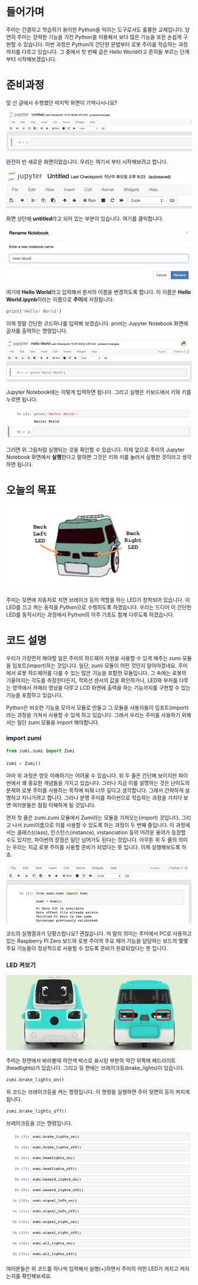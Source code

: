 # 들어가며

주미는 간결하고 학습하기 용이한 Python을 익히는 도구로서도 훌륭한 교재입니다. 당연히 주미는 강력한 기능을 가진 Python을 이용해서 보다 많은 기능을 또한 손쉽게 구현할 수 있습니다. 이번 과정은 Python의 간단한 문법부터 로봇 주미를 학습하는 과정까지를 다루고 있습니다. 그 중에서 첫 번째 글은 Hello World라고 흔히들 부르는 단계부터 시작해보겠습니다. 

# 준비과정

앞 선 글에서 수행했던 마지막 화면이 기억나시나요?

![Zumi에서 Python 시작해보기](./img/011.jpg)

완전히 빈 새로운 화면이었습니다. 우리는 여기서 부터 시작해보려고 합니다.

![Jupyter notebook에서 파일 제목 부분](./hello_world/002.jpg)

화면 상단에 **untitled**라고 되어 있는 부분이 있습니다. 여기를 클릭합니다.

![Jupyter notebook 이름 변경하기](./hello_world/003.jpg)

여기에 **Hello World**라고 입력해서 문서의 이름을 변경하도록 합니다. 이 이름은 **Hello World.ipynb**이라는 이름으로 **주미**에 저장됩니다.

```python
print('Hello! World')
```

이제 정말 간단한 코드하나를 입력해 보겠습니다. print는 Jupyter Notebook 화면에 글자를 출력하는 명령입니다.

![Hello World를 입력한 화면](./hello_world/004.jpg)

Jupyter Notebook에는 이렇게 입력하면 됩니다. 그리고 실행은 키보드에서 <SHIFT>키와 <ENTER>키를 누르면 됩니다.

![Hello World를 입력한 화면](./hello_world/005.jpg)

그러면 위 그림처럼 실행되는 것을 확인할 수 있습니다. 이제 앞으로 주미의 Jupyter Notebook 화면에서 **실행**한다고 말하면 그것은 <SHIFT>키와 <ENTER>키를 눌러서 실행한 것이라고 생각하면 됩니다.

# 오늘의 목표

![주미 뒷면의 브레이트 LED](./hello_world/001.jpg)

주미는 뒷면에 자동차로 치면 브레이크 등의 역할을 하는 LED가 장착되어 있습니다. 이 LED를 끄고 켜는 동작을 Python으로 수행하도록 하겠습니다. 우리는 드디어 이 간단한 LED를 동작시키는 과정에서 Python의 아주 기초도 함께 다루도록 하겠습니다.

# 코드 설명

우리가 가장먼저 해야할 일은 주미의 하드웨어 자원을 사용할 수 있게 해주는 zumi 모듈을 임포트(import)하는 것입니다. 일단, zumi 모듈이 어떤 것인지 알아야겠네요. 주미에서 로봇 하드웨어를 다룰 수 있는 많은 기능을 포함한 모듈입니다. 그 속에는 로봇의 기울어지는 각도를 측정한다든지, 적외선 센서의 값을 확인하거나, LED와 부저를 다루는 영역에서 카메라 영상을 다루고 LCD 화면에 출력을 하는 기능까지를 구현할 수 있는 기능을 포함하고 있습니다. 

Python은 비슷한 기능을 모아서 모듈로 만들고 그 모듈을 사용자들이 임포트(import)라는 과정을 거쳐서 사용할 수 있게 하고 있습니다. 그래서 우리는 주미를 사용하기 위해서는 일단 zumi 모듈을 import 해야합니다.

### import zumi

``` py
from zumi.zumi import Zumi

zumi = Zumi()
```

아마 위 과정은 얻듯 이해하기는 어려울 수 있습니다. 위 두 줄은 간단해 보이지만 파이썬에서 꽤 중요한 개념들을 가지고 있습니다. 그러나 지금 이를 설명하는 것은 난이도의 문제와 로봇 주미를 사용하는 목적에 비춰 너무 깊다고 생각합니다. 그래서 간략하게 설명하고 지나가려고 합니다. 그러나 분명 주미를 파이썬으로 학습하는 과정을 거치다 보면 여러분들은 점점 이해하게 될 것입니다.

먼저 첫 줄은 zumi.zumi 모듈에서 Zumi라는 모듈을 가져오는(import) 것입니다. 그리고 나서 zumi이름으로 이를 사용할 수 있도록 하는 과정이 두 번째 줄입니다. 이 과정에서는 클래스(class), 인스턴스(instance), instanciation 등의 어려운 용어가 등장할 수도 있지만, 파이썬의 장점은 일단 넘어가도 된다는 것입니다. 아무튼 위 두 줄의 의미는 우리는 지금 로봇 주미를 사용할 준비가 되었다는 뜻 입니다. 이제 실행해보도록 하죠.

![주미 모듈 Zumi를 import한 결과](./hello_world/006.jpg)

코드의 실행결과가 당황스럽나요? 괜찮습니다. 저 말의 의미는 주미에서 PC로 사용하고 있는 Raspberry PI Zero 보드와 로봇 주미의 주요 제어 기능을 담당하는 보드의 몇몇 주요 기능들이 정상적으로 사용할 수 있도록 준비가 완료되었다는 뜻 입니다.

### LED 켜보기

![주미의 LED](./hello_world/007.jpg)

주미는 정면에서 바라볼때 하얀색 박스로 표시된 부분의 약간 위쪽에 헤드라이트(headlights)가 있습니다. 그리고 뒷 편에는 브레이크등(brake_lights)이 있습니다.

``` py
zumi.brake_lights_on()
```

위 코드는 브레이크등을 켜는 명령입니다. 이 명령을 실행하면 주미 뒷면의 등이 켜지게 됩니다.

``` py
zumi.brake_lights_off()
```

브레이크등을 끄는 명령입니다.

![주미의 LED 테스트](./hello_world/008.jpg)

여러분들은 위 코드를 하나씩 입력해서 실행(<SHIFT>+<ENTER>)하면서 주미의 어떤 LED가 꺼지고 켜지는지를 확인해보세요.